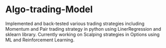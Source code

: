 # Algo-trading-Model

Implemented and back-tested various trading strategies including Momentum and Pair trading strategy in
python using LinerRegression and sklearn library. Currently working on Scalping strategies in Options
using ML and Reinforcement Learning.
